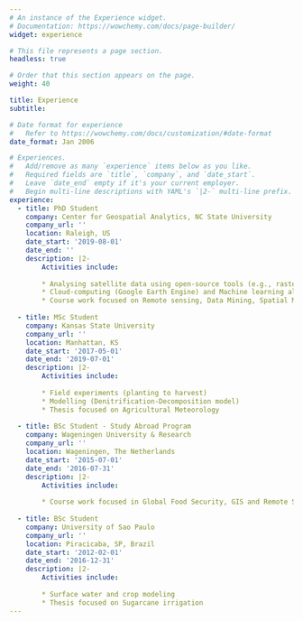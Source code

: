 ```yaml
---
# An instance of the Experience widget.
# Documentation: https://wowchemy.com/docs/page-builder/
widget: experience

# This file represents a page section.
headless: true

# Order that this section appears on the page.
weight: 40

title: Experience
subtitle:

# Date format for experience
#   Refer to https://wowchemy.com/docs/customization/#date-format
date_format: Jan 2006

# Experiences.
#   Add/remove as many `experience` items below as you like.
#   Required fields are `title`, `company`, and `date_start`.
#   Leave `date_end` empty if it's your current employer.
#   Begin multi-line descriptions with YAML's `|2-` multi-line prefix.
experience:
  - title: PhD Student
    company: Center for Geospatial Analytics, NC State University
    company_url: ''
    location: Raleigh, US
    date_start: '2019-08-01'
    date_end: ''
    description: |2-
        Activities include:
        
        * Analysing satellite data using open-source tools (e.g., rasterio, geopandas, gdal)
        * Cloud-computing (Google Earth Engine) and Machine learning algorithms
        * Course work focused on Remote sensing, Data Mining, Spatial Modeling, Geo-visualization and Geo-database management
        
  - title: MSc Student
    company: Kansas State University
    company_url: ''
    location: Manhattan, KS
    date_start: '2017-05-01'
    date_end: '2019-07-01'
    description: |2-
        Activities include:
        
        * Field experiments (planting to harvest)
        * Modelling (Denitrification-Decomposition model)
        * Thesis focused on Agricultural Meteorology
  
  - title: BSc Student - Study Abroad Program
    company: Wageningen University & Research
    company_url: ''
    location: Wageningen, The Netherlands
    date_start: '2015-07-01'
    date_end: '2016-07-31'
    description: |2-
        Activities include:
        
        * Course work focused in Global Food Security, GIS and Remote Sensing
  
  - title: BSc Student
    company: University of Sao Paulo
    company_url: ''
    location: Piracicaba, SP, Brazil
    date_start: '2012-02-01'
    date_end: '2016-12-31'
    description: |2-
        Activities include:
        
        * Surface water and crop modeling
        * Thesis focused on Sugarcane irrigation
---
```

